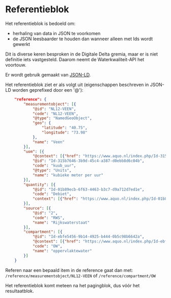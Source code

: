 # Referentieblok

Het referentieblok is bedoeld om:

- herhaling van data in JSON te voorkomen
- de JSON leesbaarder te houden dan wanneer alleen met Ids wordt gewerkt

Dit is diverse keren besproken in de Digitale Delta gremia, maar er is niet definitie iets vastgesteld. Daarom neemt de Waterkwaliteit-API het voortouw.

Er wordt gebruik gemaakt van [JSON-LD](https://json-ld.org/).

Het referentieblok ziet er als volgt uit (eigenschappen beschreven in JSON-LD worden geprefixed door een '@'):

``` json
    "reference": {
        "measurementobject": [{
            "@id": "NL12-VEEN",
            "code": "NL12-VEEN",
            "@type": "NamedGeoObject",
            "geo": {
                "latitude": "40.75",
                "longitude": "73.98"
            },
            "name": "Veen"
        }],
        "uom": [{
            "@context": [{"href": "https://www.aquo.nl/index.php/Id-315b7646-3b9d-45c4-a387-d0ebb8d6c04b"}],
            "@id": "Id-315b7646-3b9d-45c4-a387-d0ebb8d6c04b",
            "code": "kuub_uur",
            "@type": "Units",
            "name": "kubieke meter per uur"
        }],
        "quantity": [{
            "@id": "Id-01b89ecb-6f63-4463-b3c7-d9a712d7ed1e",
            "code": "Debiet",
            "context": [{"href": "https://www.aquo.nl/index.php/Id-01b89ecb-6f63-4463-b3c7-d9a712d7ed1e"}]
        }],
        "source": [{
            "@id": "2",
            "code": "RWS",
            "name": "Rijkswaterstaat"
        }],
        "compartment": [{
            "@id": "Id-ebfe5456-9b14-4925-b444-0b5c98b6642a",
            "@context": [{"href": "https://www.aquo.nl/index.php/Id-ebfe5456-9b14-4925-b444-0b5c98b6642a"}],
            "code": "OW",
            "name": "oppervlaktewater"
        }]
    }
```

Referen naar een bepaald item in de reference gaat dan met:
```/reference/measurementobject/NL12-VEEN``` of ```/reference/compartment/OW```

Het referentieblok komt meteen na het pagingblok, dus vóór het resultaatblok.
